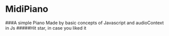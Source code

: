 # MidiPiano
###A simple Piano Made by basic concepts of Javascript and audioContext in Js
#####Hit star, in case you liked it
